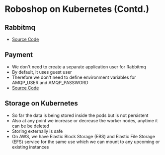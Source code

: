 # Roboshop on Kubernetes (Contd.)

## Rabbitmq

- [Source Code](https://github.com/sivadevopsdaws74s/k8-roboshop/blob/master/rabbitmq/manifest.yaml)

## Payment

- We don't need to create a separate application user for Rabbitmq
- By default, it uses guest user
- Therefore we don't need to define environment variables for AMQP_USER and AMQP_PASSWORD
- [Source Code](https://github.com/sivadevopsdaws74s/k8-roboshop/blob/master/payment/manifest.yaml)

## Storage on Kubernetes

- So far the data is being stored inside the pods but is not persistent
- Also at any point we increase or decrease the worker nodes, anytime it can be be deleted
- Storing externally is safe
- On AWS, we have Elastic Block Storage (EBS) and Elastic File Storage (EFS) service for the same use which we can mount to any upcoming or existing instances
